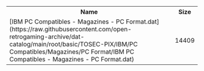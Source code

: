 <table>
<tr><th>Name</th><th>Size</th></tr>
<tr><td>[IBM PC Compatibles - Magazines - PC Format.dat](https://raw.githubusercontent.com/open-retrogaming-archive/dat-catalog/main/root/basic/TOSEC-PIX/IBM/PC Compatibles/Magazines/PC Format/IBM PC Compatibles - Magazines - PC Format.dat)</td><td>14409</td></tr>
</table>
